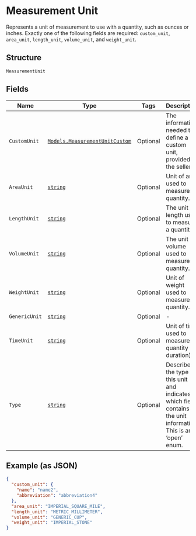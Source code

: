 
# Measurement Unit

Represents a unit of measurement to use with a quantity, such as ounces
or inches. Exactly one of the following fields are required: `custom_unit`,
`area_unit`, `length_unit`, `volume_unit`, and `weight_unit`.

## Structure

`MeasurementUnit`

## Fields

| Name | Type | Tags | Description |
|  --- | --- | --- | --- |
| `CustomUnit` | [`Models.MeasurementUnitCustom`](../../doc/models/measurement-unit-custom.md) | Optional | The information needed to define a custom unit, provided by the seller. |
| `AreaUnit` | [`string`](../../doc/models/measurement-unit-area.md) | Optional | Unit of area used to measure a quantity. |
| `LengthUnit` | [`string`](../../doc/models/measurement-unit-length.md) | Optional | The unit of length used to measure a quantity. |
| `VolumeUnit` | [`string`](../../doc/models/measurement-unit-volume.md) | Optional | The unit of volume used to measure a quantity. |
| `WeightUnit` | [`string`](../../doc/models/measurement-unit-weight.md) | Optional | Unit of weight used to measure a quantity. |
| `GenericUnit` | [`string`](../../doc/models/measurement-unit-generic.md) | Optional | - |
| `TimeUnit` | [`string`](../../doc/models/measurement-unit-time.md) | Optional | Unit of time used to measure a quantity (a duration). |
| `Type` | [`string`](../../doc/models/measurement-unit-unit-type.md) | Optional | Describes the type of this unit and indicates which field contains the unit information. This is an ‘open’ enum. |

## Example (as JSON)

```json
{
  "custom_unit": {
    "name": "name2",
    "abbreviation": "abbreviation4"
  },
  "area_unit": "IMPERIAL_SQUARE_MILE",
  "length_unit": "METRIC_MILLIMETER",
  "volume_unit": "GENERIC_CUP",
  "weight_unit": "IMPERIAL_STONE"
}
```

